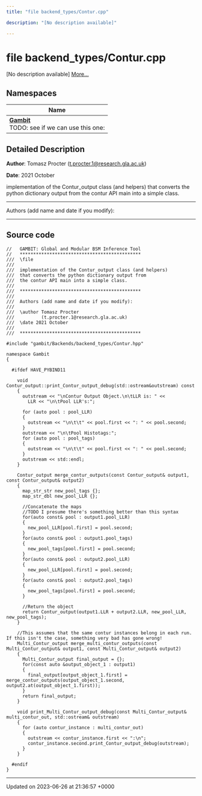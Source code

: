 ```yaml
---
title: "file backend_types/Contur.cpp"

description: "[No description available]"

---
```


# file backend_types/Contur.cpp

[No description available] [More...](#detailed-description)

## Namespaces

| Name           |
| -------------- |
| **[Gambit](/documentation/code/namespaces/namespacegambit/)** <br>TODO: see if we can use this one:  |

## Detailed Description


**Author**: Tomasz Procter ([t.procter.1@research.gla.ac.uk](mailto:t.procter.1@research.gla.ac.uk)) 

**Date**: 2021 October

implementation of the Contur_output class (and helpers) that converts the python dictionary output from the contur API main into a simple class.



------------------

Authors (add name and date if you modify):



------------------




## Source code

```
//   GAMBIT: Global and Modular BSM Inference Tool
//   *********************************************
///  \file
///
///  implementation of the Contur_output class (and helpers)
///  that converts the python dictionary output from
///  the contur API main into a simple class.
///
///  *********************************************
///
///  Authors (add name and date if you modify):
///
///  \author Tomasz Procter
///          (t.procter.1@research.gla.ac.uk)
///  \date 2021 October
///
///  *********************************************

#include "gambit/Backends/backend_types/Contur.hpp"

namespace Gambit
{

  #ifdef HAVE_PYBIND11

    void Contur_output::print_Contur_output_debug(std::ostream&outstream) const
    {
      outstream << "\nContur Output Object.\n\tLLR is: " <<
        LLR << "\n\tPool LLR's:";

      for (auto pool : pool_LLR)
      {
        outstream << "\n\t\t" << pool.first << ": " << pool.second;
      }
      outstream << "\n\tPool Histotags:";
      for (auto pool : pool_tags)
      {
        outstream << "\n\t\t" << pool.first << ": " << pool.second;
      }
      outstream << std::endl;
    }

    Contur_output merge_contur_outputs(const Contur_output& output1, const Contur_output& output2)
    {
      map_str_str new_pool_tags {};
      map_str_dbl new_pool_LLR {};

      //Concatenate the maps
      //TODO I presume there's something better than this syntax
      for(auto const& pool : output1.pool_LLR)
      {
        new_pool_LLR[pool.first] = pool.second;
      }
      for(auto const& pool : output1.pool_tags)
      {
        new_pool_tags[pool.first] = pool.second;
      }
      for(auto const& pool : output2.pool_LLR)
      {
        new_pool_LLR[pool.first] = pool.second;
      }
      for(auto const& pool : output2.pool_tags)
      {
        new_pool_tags[pool.first] = pool.second;
      }

      //Return the object
      return Contur_output(output1.LLR + output2.LLR, new_pool_LLR, new_pool_tags);
    }

    //This assumes that the same contur instances belong in each run. If this isn't the case, something very bad has gone wrong!
    Multi_Contur_output merge_multi_contur_outputs(const Multi_Contur_output& output1, const Multi_Contur_output& output2)
    {
      Multi_Contur_output final_output = {};
      for(const auto &output_object_1 : output1)
      {
        final_output[output_object_1.first] = merge_contur_outputs(output_object_1.second, output2.at(output_object_1.first));
      }
      return final_output;
    }

    void print_Multi_Contur_output_debug(const Multi_Contur_output& multi_contur_out, std::ostream& outstream)
    {
      for (auto contur_instance : multi_contur_out)
      {
        outstream << contur_instance.first << ":\n";
        contur_instance.second.print_Contur_output_debug(outstream);
      }
    }

  #endif
}
```


-------------------------------

Updated on 2023-06-26 at 21:36:57 +0000
